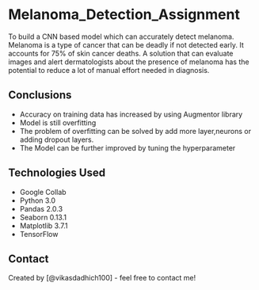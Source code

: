 # Melanoma_Detection_Assignment
To build a CNN based model which can accurately detect melanoma. Melanoma is a type of cancer that can be deadly if not detected early. It accounts for 75% of skin cancer deaths. A solution that can evaluate images and alert dermatologists about the presence of melanoma has the potential to reduce a lot of manual effort needed in diagnosis.


## Conclusions
- Accuracy on training data has increased by using Augmentor library
- Model is still overfitting
- The problem of overfitting can be solved by add more layer,neurons or adding dropout layers.
- The Model can be further improved by tuning the hyperparameter

<!-- You don't have to answer all the questions - just the ones relevant to your project. -->


## Technologies Used
- Google Collab
- Python 3.0
- Pandas 2.0.3
- Seaborn 0.13.1
- Matplotlib 3.7.1
- TensorFlow

<!-- As the libraries versions keep on changing, it is recommended to mention the version of library used in this project -->


## Contact
Created by [@vikasdadhich100] - feel free to contact me!


<!-- Optional -->
<!-- ## License -->
<!-- This project is open source and available under the [... License](). -->

<!-- You don't have to include all sections - just the one's relevant to your project -->
